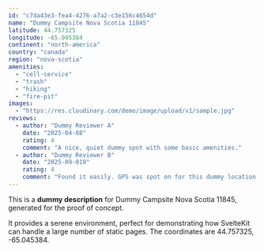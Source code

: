 ```yaml
---
id: "c7da43e3-fea4-4276-a7a2-c3e156c4654d"
name: "Dummy Campsite Nova Scotia 11845"
latitude: 44.757325
longitude: -65.045384
continent: "north-america"
country: "canada"
region: "nova-scotia"
amenities:
  - "cell-service"
  - "trash"
  - "hiking"
  - "fire-pit"
images:
  - "https://res.cloudinary.com/demo/image/upload/v1/sample.jpg"
reviews:
  - author: "Dummy Reviewer A"
    date: "2025-04-08"
    rating: 4
    comment: "A nice, quiet dummy spot with some basic amenities."
  - author: "Dummy Reviewer B"
    date: "2025-09-019"
    rating: 4
    comment: "Found it easily. GPS was spot on for this dummy location."
---
```


This is a **dummy description** for Dummy Campsite Nova Scotia 11845, generated for the proof of concept.

It provides a serene environment, perfect for demonstrating how SvelteKit can handle a large number of static pages. The coordinates are 44.757325, -65.045384.
